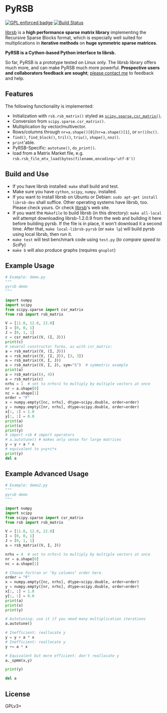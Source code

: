 
# PyRSB

[![GPL enforced badge](https://img.shields.io/badge/GPL-enforced-blue.svg "This project enforces the GPL.")](https://gplenforced.org)
[![Build Status](https://travis-ci.org/michelemartone/pyrsb.svg?branch=master)](https://travis-ci.org/michelemartone/pyrsb)

[librsb](http://librsb.sourceforge.net/) is a **high performance sparse matrix
library** implementing the Recursive Sparse Blocks format,
which is especially well suited for
multiplications in **iterative methods** on **huge symmetric sparse matrices**.

**PyRSB is a Cython-based Python interface to librsb.**

So far, PyRSB is a prototype tested on Linux only.
The librsb library offers much more, and can make PyRSB much more powerful.
**Prospective users and collaborators feedback are sought**; [please contact me](http://librsb.sourceforge.net/#a_contacts) to feedback and help.

## Features

The following functionality is implemented:

  * Initialization with `rsb.rsb_matrix()` styled as [`scipy.sparse.csr_matrix()`](https://docs.scipy.org/doc/scipy/reference/sparse.html).
  * Conversion from `scipy.sparse.csr_matrix()`.
  * Multiplication by vector/multivector.
  * Rows/columns through `nr=a.shape()[0]`/`nr=a.shape()[1]`, or `nr()`/`nc()`.
  * `find()`, `find_block()`, `tril()`, `triu()`, `shape()`, `nnz()`.
  * `print`'able.
  * PyRSB-Specific: `autotune()`, `do_print()`.
  * load from a Matrix Market file, e.g. `rsb.rsb_file_mtx_load(bytes(filename,encoding='utf-8'))`

## Build and Use

- If you have librsb installed:
 `make` shall build and test.
- Make sure you have `cython`, `scipy`, `numpy`. installed.
- If you want to install librsb on Ubuntu or Debian:
 `sudo apt-get install librsb-dev` shall suffice.
  Other operating systems have librsb, too.
  Please check yours.
  Or check [librsb](http://librsb.sourceforge.net/)'s web site.
- If you want the `Makefile` to build librsb (in this directory):
 `make all-local` will attempt downloading librsb-1.2.0.9 from the
 web and building it here before building pyrsb.
 If the file is in place, it won't download it a second time.
 After that, `make local-librsb-pyrsb` (or `make lp`) will build pyrsb
 using local librsb, then run it.
- `make test` will test benchmark code using `test.py` (*to compare speed to SciPy*)
- `make b` will also produce graphs (requires `gnuplot`)

## Example Usage

```python
# Example: demo.py
"""
pyrsb demo
"""

import numpy
import scipy
from scipy.sparse import csr_matrix
from rsb import rsb_matrix

V = [11.0, 12.0, 22.0]
I = [0, 0, 1]
J = [0, 1, 1]
c = csr_matrix((V, (I, J)))
print(c)
# several constructor forms, as with csr_matrix:
a = rsb_matrix((V, (I, J)))
a = rsb_matrix((V, (I, J)), [3, 3])
a = rsb_matrix((V, I, J))
a = rsb_matrix((V, I, J), sym="S")  # symmetric example
print(a)
a = rsb_matrix((4, 4))
a = rsb_matrix(c)
nrhs = 1  # set to nrhs>1 to multiply by multiple vectors at once
nr = a.shape[0]
nc = a.shape[1]
order = "F"
x = numpy.empty([nc, nrhs], dtype=scipy.double, order=order)
y = numpy.empty([nr, nrhs], dtype=scipy.double, order=order)
x[:, :] = 1.0
y[:, :] = 0.0
print(a)
print(x)
print(y)
# import rsb # import operators
# a.autotune() # makes only sense for large matrices
y = y + a * x
# equivalent to y=y+c*x
print(y)
del a
```

## Example Advanced Usage

```python
# Example: demo2.py
"""
pyrsb demo
"""

import numpy
import scipy
from scipy.sparse import csr_matrix
from rsb import rsb_matrix

V = [11.0, 12.0, 22.0]
I = [0, 0, 1]
J = [0, 1, 1]
a = rsb_matrix((V, I, J))

nrhs = 4  # set to nrhs>1 to multiply by multiple vectors at once
nr = a.shape[0]
nc = a.shape[1]

# Choose Fortran or "by columns" order here.
order = "F"
x = numpy.empty([nc, nrhs], dtype=scipy.double, order=order)
y = numpy.empty([nr, nrhs], dtype=scipy.double, order=order)
x[:, :] = 1.0
y[:, :] = 0.0
print(a)
print(x)
print(y)

# Autotuning: use it if you need many multiplication iterations
a.autotune()

# Inefficient: reallocate y
y = y + a * x
# Inefficient: reallocate y
y += a * x

# Equivalent but more efficient: don't reallocate y
a._spmm(x,y)

print(y)

del a
```

## License
GPLv3+
